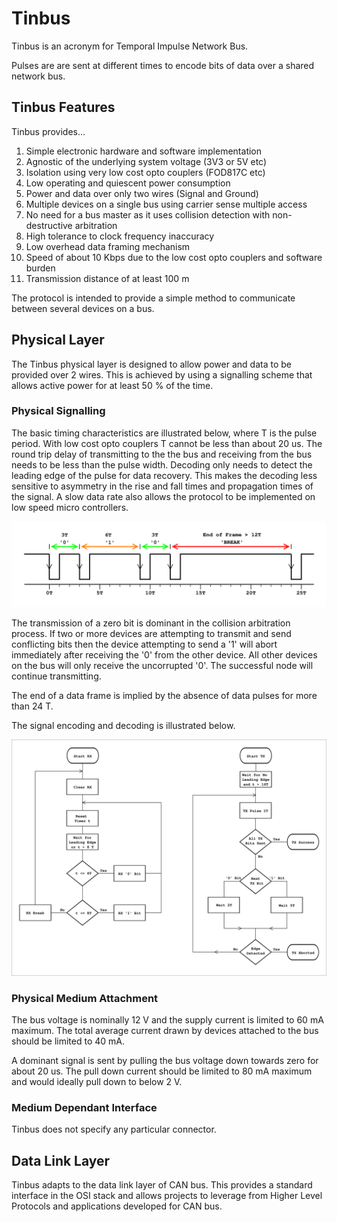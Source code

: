 # Tinbus
Tinbus is an acronym for Temporal Impulse Network Bus.

Pulses are are sent at different times to encode bits of data over a shared network bus.

## Tinbus Features
Tinbus provides...
1. Simple electronic hardware and software implementation
1. Agnostic of the underlying system voltage (3V3 or 5V etc)
1. Isolation using very low cost opto couplers (FOD817C etc)
1. Low operating and quiescent power consumption
1. Power and data over only two wires (Signal and Ground)
1. Multiple devices on a single bus using carrier sense multiple access
1. No need for a bus master as it uses collision detection with non-destructive arbitration
1. High tolerance to clock frequency inaccuracy
1. Low overhead data framing mechanism
1. Speed of about 10 Kbps due to the low cost opto couplers and software burden
1. Transmission distance of at least 100 m

The protocol is intended to provide a simple method to communicate between several devices on a bus.

## Physical Layer

The Tinbus physical layer is designed to allow power and data to be provided over 2 wires. This is achieved by using a signalling scheme that allows active power for at least 50 % of the time.

### Physical Signalling 

The basic timing characteristics are illustrated below, where T is the pulse period. With low cost opto couplers T cannot be less than about 20 us. The round trip delay of transmitting to the the bus and receiving from the bus needs to be less than the pulse width. Decoding only needs to detect the leading edge of the pulse for data recovery. This makes the decoding less sensitive to asymmetry in the rise and fall times and propagation times of the signal. A slow data rate also allows the protocol to be implemented on low speed micro controllers.

![Figure 1](./tinbus/tinbus-timing-raw.svg)

The transmission of a zero bit is dominant in the collision arbitration process. If two or more devices are attempting to transmit and send conflicting bits then the device attempting to send a '1' will abort immediately after receiving the '0' from the other device. All other devices on the bus will only receive the uncorrupted '0'. The successful node will continue transmitting.

The end of a data frame is implied by the absence of data pulses for more than 24 T.

The signal encoding and decoding is illustrated below.

![Figure 2](./tinbus/tinbus-flow-raw.svg)

### Physical Medium Attachment

The bus voltage is nominally 12 V and the supply current is limited to 60 mA maximum. The total average current drawn by devices attached to the bus should be limited to 40 mA.

A dominant signal is sent by pulling the bus voltage down towards zero for about 20 us. The pull down current should be limited to 80 mA maximum and would ideally pull down to below 2 V.

### Medium Dependant Interface
Tinbus does not specify any particular connector.

## Data Link Layer

Tinbus adapts to the data link layer of CAN bus. This provides a standard interface in the OSI stack and allows projects to leverage from Higher Level Protocols and applications developed for CAN bus.

